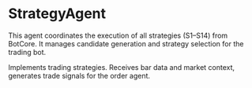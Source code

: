 # StrategyAgent

This agent coordinates the execution of all strategies (S1–S14) from BotCore. It manages candidate generation and strategy selection for the trading bot.

Implements trading strategies. Receives bar data and market context, generates trade signals for the order agent.
